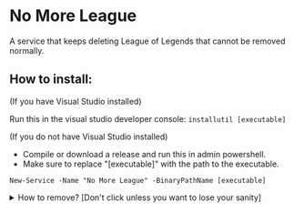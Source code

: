 # No More League
A service that keeps deleting League of Legends that cannot be removed normally.

## How to install:

(If you have Visual Studio installed)

Run this in the visual studio developer console: ```installutil [executable]```

(If you do not have Visual Studio installed)

- Compile or download a release and run this in admin powershell.
- Make sure to replace "[executable]" with the path to the executable.
```
New-Service -Name "No More League" -BinaryPathName [executable]
```

<details> 
  <summary>How to remove? [Don't click unless you want to lose your sanity] </summary>
  
  ### (If you have visual studio installed)
  
  Run this in the visual studio developer console: 
  
  ```installutil /u [executable]```
  
  ### (If you do not have visual studio installed)
  1st way: Run Windows in safe mode and delete the executable file.
  
  2nd way: Run this in admin powershell:
  ```Remove-Service -Name "No More League"```
  then this: ```sc.exe delete "No More League"```
</details>
